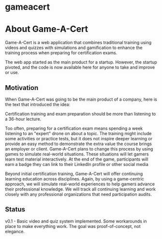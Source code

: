 gameacert
=========

# About Game-A-Cert

Game-A-Cert is a web application that combines traditional training using videos and quizzes with simulations and gamification to enhance the training process when preparing for certification exams.

The web app started as the main product for a startup.  However, the startup pivoted, and the code is now available here for anyone to take and improve or use.

## Motivation

When Game-A-Cert was going to be the main product of a company, here is the text that introduced the idea:

Certification training and exam preparation should be more than listening to a 36-hour lecture.

Too often, preparing for a certification exam means spending a week listening to an "expert" drone on about a topic.  The training might include some activities or practice tests, but it does not inspire deeper learning or provide an easy method to demonstrate the extra value the course brings an employer or client.  Game-A-Cert plans to change this process by using games to simulate real-world situations.  These situations will let gamers learn test material interactively.  At the end of the game, participants will earn a badge they can link to their LinkedIn profile or other social media

Beyond initial certification training, Game-A-Cert will offer continuing learning education across disciplines.  Again, by using a game-centric approach, we will simulate real-world experiences to help gamers advance their professional knowledge.  We will track all continuing learning and work closely with any professional organizations that need participation audits.

## Status

v0.1 - Basic video and quiz system implemented.  Some workarounds in place to make everything work.  The goal was proof-of-concept, not elegance.

